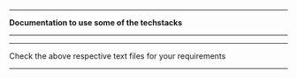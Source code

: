 <hr>
<h><b>Documentation to use some of the techstacks</b><h>
 <hr><hr>
 <p>
  Check the above respective text files for your requirements
 </p>
 <hr>
 
